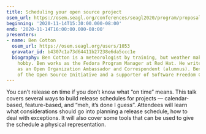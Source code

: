 ```yaml
---
title: Scheduling your open source project
osem_url: https://osem.seagl.org/conferences/seagl2020/program/proposals/752
beginning: '2020-11-14T15:30:00.000-08:00'
end: '2020-11-14T16:00:00.000-08:00'
presenters:
- name: Ben Cotton
  osem_url: https://osem.seagl.org/users/1053
  gravatar_id: b4307c1a73d64411b27238e6da5ccc1e
  biography: Ben Cotton is a meteorologist by training, but weather makes a great
    hobby. Ben works as the Fedora Program Manager at Red Hat. He writes for Opensource.com
    as an Open Organization Ambassador and Correspondent (alumnus). Ben is a member
    of the Open Source Initiative and a supporter of Software Freedom Conservancy.
---
```


You can’t release on time if you don’t know what “on time” means. This talk covers several ways to build release schedules for projects — calendar-based, feature-based, and “meh, it’s done I guess”. Attendees will learn what considerations should go into planning a release schedule, how to deal with exceptions. It will also cover some tools that can be used to give the schedule a physical representation.
